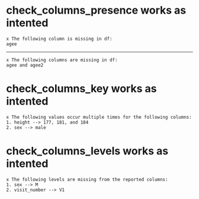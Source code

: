 # check_columns_presence works as intented

    x The following column is missing in df:
    agee

---

    x The following columns are missing in df:
    agee and agee2

# check_columns_key works as intented

    x The following values occur multiple times for the following columns:
    1. height --> 177, 181, and 184
    2. sex --> male

# check_columns_levels works as intented

    x The following levels are missing from the reported columns:
    1. sex --> M
    2. visit_number --> V1

